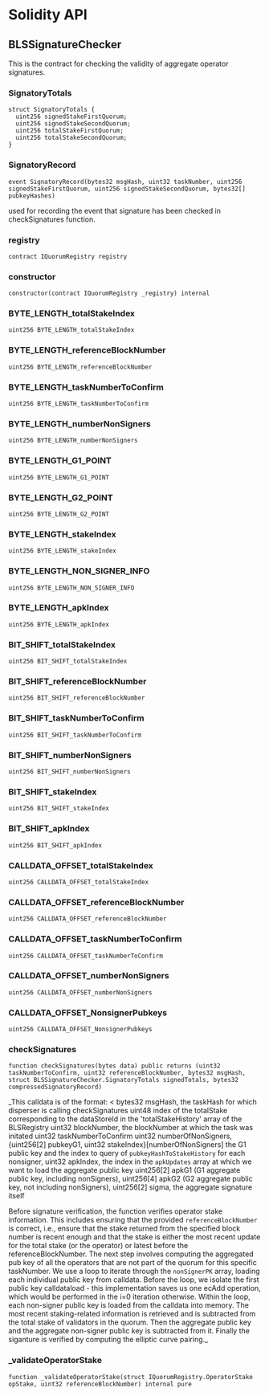 # Solidity API

## BLSSignatureChecker

This is the contract for checking the validity of aggregate operator signatures.

### SignatoryTotals

```solidity
struct SignatoryTotals {
  uint256 signedStakeFirstQuorum;
  uint256 signedStakeSecondQuorum;
  uint256 totalStakeFirstQuorum;
  uint256 totalStakeSecondQuorum;
}
```

### SignatoryRecord

```solidity
event SignatoryRecord(bytes32 msgHash, uint32 taskNumber, uint256 signedStakeFirstQuorum, uint256 signedStakeSecondQuorum, bytes32[] pubkeyHashes)
```

used for recording the event that signature has been checked in checkSignatures function.

### registry

```solidity
contract IQuorumRegistry registry
```

### constructor

```solidity
constructor(contract IQuorumRegistry _registry) internal
```

### BYTE_LENGTH_totalStakeIndex

```solidity
uint256 BYTE_LENGTH_totalStakeIndex
```

### BYTE_LENGTH_referenceBlockNumber

```solidity
uint256 BYTE_LENGTH_referenceBlockNumber
```

### BYTE_LENGTH_taskNumberToConfirm

```solidity
uint256 BYTE_LENGTH_taskNumberToConfirm
```

### BYTE_LENGTH_numberNonSigners

```solidity
uint256 BYTE_LENGTH_numberNonSigners
```

### BYTE_LENGTH_G1_POINT

```solidity
uint256 BYTE_LENGTH_G1_POINT
```

### BYTE_LENGTH_G2_POINT

```solidity
uint256 BYTE_LENGTH_G2_POINT
```

### BYTE_LENGTH_stakeIndex

```solidity
uint256 BYTE_LENGTH_stakeIndex
```

### BYTE_LENGTH_NON_SIGNER_INFO

```solidity
uint256 BYTE_LENGTH_NON_SIGNER_INFO
```

### BYTE_LENGTH_apkIndex

```solidity
uint256 BYTE_LENGTH_apkIndex
```

### BIT_SHIFT_totalStakeIndex

```solidity
uint256 BIT_SHIFT_totalStakeIndex
```

### BIT_SHIFT_referenceBlockNumber

```solidity
uint256 BIT_SHIFT_referenceBlockNumber
```

### BIT_SHIFT_taskNumberToConfirm

```solidity
uint256 BIT_SHIFT_taskNumberToConfirm
```

### BIT_SHIFT_numberNonSigners

```solidity
uint256 BIT_SHIFT_numberNonSigners
```

### BIT_SHIFT_stakeIndex

```solidity
uint256 BIT_SHIFT_stakeIndex
```

### BIT_SHIFT_apkIndex

```solidity
uint256 BIT_SHIFT_apkIndex
```

### CALLDATA_OFFSET_totalStakeIndex

```solidity
uint256 CALLDATA_OFFSET_totalStakeIndex
```

### CALLDATA_OFFSET_referenceBlockNumber

```solidity
uint256 CALLDATA_OFFSET_referenceBlockNumber
```

### CALLDATA_OFFSET_taskNumberToConfirm

```solidity
uint256 CALLDATA_OFFSET_taskNumberToConfirm
```

### CALLDATA_OFFSET_numberNonSigners

```solidity
uint256 CALLDATA_OFFSET_numberNonSigners
```

### CALLDATA_OFFSET_NonsignerPubkeys

```solidity
uint256 CALLDATA_OFFSET_NonsignerPubkeys
```

### checkSignatures

```solidity
function checkSignatures(bytes data) public returns (uint32 taskNumberToConfirm, uint32 referenceBlockNumber, bytes32 msgHash, struct BLSSignatureChecker.SignatoryTotals signedTotals, bytes32 compressedSignatoryRecord)
```

_This calldata is of the format:
<
bytes32 msgHash, the taskHash for which disperser is calling checkSignatures
uint48 index of the totalStake corresponding to the dataStoreId in the 'totalStakeHistory' array of the BLSRegistry
uint32 blockNumber, the blockNumber at which the task was initated
uint32 taskNumberToConfirm
uint32 numberOfNonSigners,
{uint256[2] pubkeyG1, uint32 stakeIndex}[numberOfNonSigners] the G1 public key and the index to query of `pubkeyHashToStakeHistory` for each nonsigner,
uint32 apkIndex, the index in the `apkUpdates` array at which we want to load the aggregate public key
uint256[2] apkG1 (G1 aggregate public key, including nonSigners),
uint256[4] apkG2 (G2 aggregate public key, not including nonSigners),
uint256[2] sigma, the aggregate signature itself
>

Before signature verification, the function verifies operator stake information.  This includes ensuring that the provided `referenceBlockNumber`
is correct, i.e., ensure that the stake returned from the specified block number is recent enough and that the stake is either the most recent update
for the total stake (or the operator) or latest before the referenceBlockNumber.
The next step involves computing the aggregated pub key of all the operators that are not part of the quorum for this specific taskNumber.
We use a loop to iterate through the `nonSignerPK` array, loading each individual public key from calldata. Before the loop, we isolate the first public key
calldataload - this implementation saves us one ecAdd operation, which would be performed in the i=0 iteration otherwise.
Within the loop, each non-signer public key is loaded from the calldata into memory.  The most recent staking-related information is retrieved and is subtracted
from the total stake of validators in the quorum.  Then the aggregate public key and the aggregate non-signer public key is subtracted from it.
Finally  the siganture is verified by computing the elliptic curve pairing._

### _validateOperatorStake

```solidity
function _validateOperatorStake(struct IQuorumRegistry.OperatorStake opStake, uint32 referenceBlockNumber) internal pure
```

